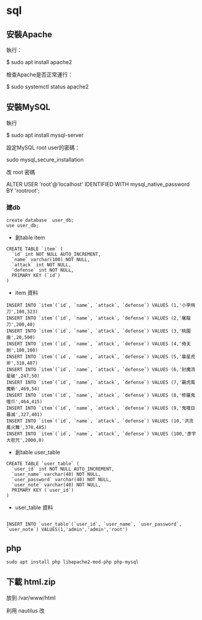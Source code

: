 # sql

## 安裝Apache

執行：

$ sudo apt install apache2

檢查Apache是否正常運行：

$ sudo systemctl status apache2


## 安裝MySQL
執行

$ sudo apt install mysql-server

設定MySQL root user的密碼：

sudo mysql_secure_installation

改 root 密碼

ALTER USER 'root'@'localhost' IDENTIFIED WITH mysql_native_password BY 'rootroot';

### 建db


```
create database  user_db;
use user_db;
```

* 創table item
```
CREATE TABLE `item` (
  `id` int NOT NULL AUTO_INCREMENT,
  `name` varchar(100) NOT NULL,
  `attack` int NOT NULL,
  `defense` int NOT NULL,
  PRIMARY KEY (`id`)
)
```
* item 資料
```
INSERT INTO `item`(`id`, `name`, `attack`, `defense`) VALUES (1,'小李飛刀',100,323)
INSERT INTO `item`(`id`, `name`, `attack`, `defense`) VALUES (2,'屠龍刀',200,40)
INSERT INTO `item`(`id`, `name`, `attack`, `defense`) VALUES (3,'桃園盾',20,500)
INSERT INTO `item`(`id`, `name`, `attack`, `defense`) VALUES (4,'倚天劍',100,100)
INSERT INTO `item`(`id`, `name`, `attack`, `defense`) VALUES (5,'晨星虎斧',318,407)
INSERT INTO `item`(`id`, `name`, `attack`, `defense`) VALUES (6,'封魔流星破',247,50)
INSERT INTO `item`(`id`, `name`, `attack`, `defense`) VALUES (7,'霸虎風魔斬',469,54)
INSERT INTO `item`(`id`, `name`, `attack`, `defense`) VALUES (8,'修羅鬼噬爪',464,415)
INSERT INTO `item`(`id`, `name`, `attack`, `defense`) VALUES (9,'鬼噬日暮滅',327,401)
INSERT INTO `item`(`id`, `name`, `attack`, `defense`) VALUES (10,'洪流鳳火舞',378,485)
INSERT INTO `item`(`id`, `name`, `attack`, `defense`) VALUES (100,'彥宇大悲咒',2000,0)
```

* 創table user_table

```
CREATE TABLE `user_table` (
  `user_id` int NOT NULL AUTO_INCREMENT,
  `user_name` varchar(40) NOT NULL,
  `user_password` varchar(40) NOT NULL,
  `user_note` varchar(40) NOT NULL,
  PRIMARY KEY (`user_id`)
)
```

* user_table 資料
```

INSERT INTO `user_table`(`user_id`, `user_name`, `user_password`, `user_note`) VALUES(1,'admin','admin','root')
```

## php

```
sudo apt install php libapache2-mod-php php-mysql
```

## 下載 html.zip

放到 /var/www/html

利用  nautilus 改
